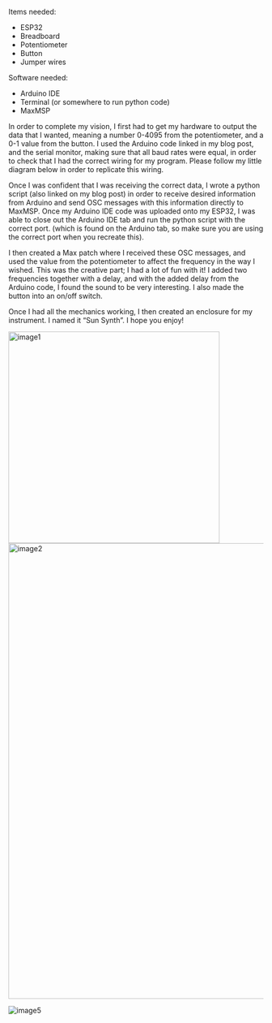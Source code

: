 Items needed:
- ESP32 
- Breadboard
- Potentiometer
- Button
- Jumper wires

Software needed:
- Arduino IDE
- Terminal (or somewhere to run python code)
- MaxMSP

In order to complete my vision, I first had to get my hardware to output the data that I wanted, meaning a number 0-4095 from the potentiometer, and a 0-1 value from the button. I used the Arduino code linked in my blog post, and the serial monitor, making sure that all baud rates were equal, in order to check that I had the correct wiring for my program. Please follow my little diagram below in order to replicate this wiring. 

Once I was confident that I was receiving the correct data, I wrote a python script (also linked on my blog post) in order to receive desired information from Arduino and send OSC messages with this information directly to MaxMSP. Once my Arduino IDE code was uploaded onto my ESP32, I was able to close out the Arduino IDE tab and run the python script with the correct port. (which is found on the Arduino tab, so make sure you are using the correct port when you recreate this).

I then created a Max patch where I received these OSC messages, and used the value from the potentiometer to affect the frequency in the way I wished. This was the creative part; I had a lot of fun with it! I added two frequencies together with a delay, and with the added delay from the Arduino code, I found the sound to be very interesting. I also made the button into an on/off switch. 

Once I had all the mechanics working, I then created an enclosure for my instrument. I named it “Sun Synth”. I hope you enjoy!

<img width="417" alt="image1" src="https://github.com/sunaroch/sunaroch.github.io/assets/100099250/2151d908-3ef0-4df0-ba2f-5c7674737fe3">
<img width="898" alt="image2" src="https://github.com/sunaroch/sunaroch.github.io/assets/100099250/83686db6-ead4-4bf3-ba3f-529fce16f089">

![image5](https://github.com/sunaroch/sunaroch.github.io/assets/100099250/bc712683-ef4b-4d0f-a0de-725c4b77a9cd)

